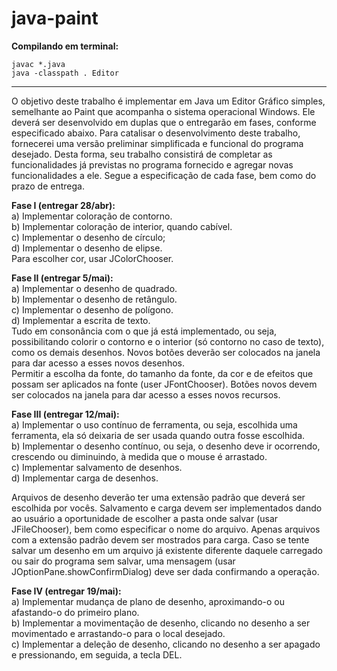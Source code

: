 # java-paint

**Compilando em terminal:**  
```
javac *.java  
java -classpath . Editor  
```

---
O objetivo deste trabalho é implementar em Java um Editor Gráfico simples, semelhante ao Paint que acompanha o sistema operacional Windows. Ele deverá ser desenvolvido em duplas que o entregarão em fases, conforme especificado abaixo.
Para catalisar o desenvolvimento deste trabalho, fornecerei uma versão preliminar simplificada e funcional do programa desejado. Desta forma, seu trabalho consistirá de completar as funcionalidades já previstas no programa fornecido e agregar novas funcionalidades a ele.
Segue a especificação de cada fase, bem como do prazo de entrega.


**Fase I (entregar 28/abr):**  
a) Implementar coloração de contorno.  
b) Implementar coloração de interior, quando cabível.  
c) Implementar o desenho de círculo;  
d) Implementar o desenho de elipse.  
Para escolher cor, usar JColorChooser.  


**Fase II (entregar 5/mai):**  
a) Implementar o desenho de quadrado.  
b) Implementar o desenho de retângulo.  
c) Implementar o desenho de polígono.  
d) Implementar a escrita de texto.  
Tudo em consonância com o que já está implementado, ou seja, possibilitando colorir o contorno e o interior (só contorno no caso de texto), como os demais desenhos. Novos botões deverão ser colocados na janela para dar acesso a esses novos desenhos.  
Permitir a escolha da fonte, do tamanho da fonte, da cor e de efeitos que possam ser aplicados na fonte (user JFontChooser). Botões novos devem ser colocados na janela para dar acesso a esses novos recursos.  


**Fase III (entregar 12/mai):**  
a) Implementar o uso contínuo de ferramenta, ou seja, escolhida uma ferramenta, ela só deixaria de ser usada quando outra fosse escolhida.  
b) Implementar o desenho contínuo, ou seja, o desenho deve ir ocorrendo, crescendo ou diminuindo, à medida que o mouse é arrastado.  
c) Implementar salvamento de desenhos.  
d) Implementar carga de desenhos.  

Arquivos de desenho deverão ter uma extensão padrão que deverá ser escolhida por vocês. Salvamento e carga devem ser implementados dando ao usuário a oportunidade de escolher a pasta onde salvar (usar JFileChooser), bem como especificar o nome do arquivo. Apenas arquivos com a extensão padrão devem ser mostrados para carga. Caso se tente salvar um desenho em um arquivo já existente diferente daquele carregado ou sair do programa sem salvar, uma mensagem (usar JOptionPane.showConfirmDialog) deve ser dada confirmando a operação.  


**Fase IV (entregar 19/mai):**  
a) Implementar mudança de plano de desenho, aproximando-o ou afastando-o do primeiro plano.  
b) Implementar a movimentação de desenho, clicando no desenho a ser movimentado e arrastando-o para o local desejado.  
c) Implementar a deleção de desenho, clicando no desenho a ser apagado e pressionando, em seguida, a tecla DEL.  
